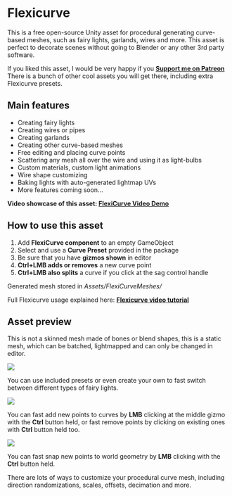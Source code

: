 # Flexicurve

This is a free open-source Unity asset for procedural generating curve-based meshes, such as fairy lights, garlands, wires and more. This asset is perfect to decorate scenes without going to Blender or any other 3rd party software.

If you liked this asset, I would be very happy if you **[Support me on Patreon](https://www.patreon.com/red_sim/ "Support me on Patreon")**
There is a bunch of other cool assets you will get there, including extra Flexicurve presets.

## Main features
- Creating fairy lights
- Creating wires or pipes
- Creating garlands
- Creating other curve-based meshes
- Free editing and placing curve points
- Scattering any mesh all over the wire and using it as light-bulbs
- Custom materials, custom light animations
- Wire shape customizing
- Baking lights with auto-generated lightmap UVs
- More features coming soon...

**Video showcase of this asset: [FlexiCurve Video Demo](https://www.youtube.com/watch?v=oX5XQQi6D1Y "FlexiCurve Video Demo")**

## How to use this asset

1. Add **FlexiCurve component** to an empty GameObject
2. Select and use a **Curve Preset** provided in the package
3. Be sure that you have **gizmos shown** in editor
4. **Ctrl+LMB adds or removes** a new curve point
5. **Ctrl+LMB also splits** a curve if you click at the sag control handle

Generated mesh stored in *Assets/FlexiCurveMeshes/*

Full Flexicurve usage explained here: **[Flexicurve video tutorial](https://www.youtube.com/watch?v=Fiy1kxU3ymo "Video tutorial")**

## Asset preview

This is not a skinned mesh made of bones or blend shapes, this is a static mesh, which can be batched, lightmapped and can only be changed in editor.

![](https://i.imgur.com/nUnI35z.gif)

You can use included presets or even create your own to fast switch between different types of fairy lights.

![](https://i.imgur.com/AX1hPpK.gif)

You can fast add new points to curves by **LMB** clicking at the middle gizmo with the **Ctrl** button held, or fast remove points by clicking on existing ones with **Ctrl** button held too.

![](https://i.imgur.com/wmKmsmm.gif)

You can fast snap new points to world geometry by **LMB** clicking with the **Ctrl** button held.

There are lots of ways to customize your procedural curve mesh, including direction randomizations, scales, offsets, decimation and more.
